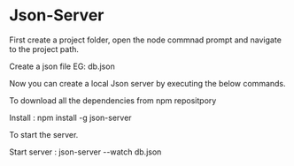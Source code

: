 # Json-Server

First create a project folder, open the node commnad prompt and navigate to the project path.

Create a json file EG: db.json

Now you can create a local Json server by executing the below commands.

To download all the dependencies from npm repositpory

Install		: npm install -g json-server

To start the server.

Start server	: json-server --watch db.json

